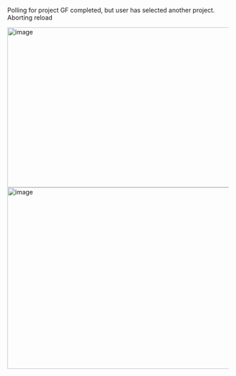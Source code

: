 Polling for project GF completed, but user has selected another project. Aborting reload

<img width="652" height="365" alt="image" src="https://github.com/user-attachments/assets/306043d5-b199-40a1-aef8-679d79946e87" />
<img width="943" height="414" alt="image" src="https://github.com/user-attachments/assets/88fef5a5-d02b-4e69-b686-c385c02c03c5" />
